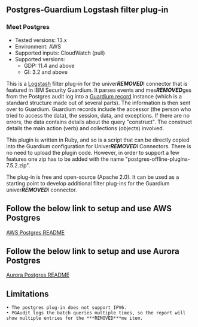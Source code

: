 ## Postgres-Guardium Logstash filter plug-in
### Meet Postgres
* Tested versions: 13.x
* Environment: AWS
* Supported inputs: CloudWatch (pull)
* Supported versions:
    * GDP: 11.4 and above
    * GI: 3.2 and above

This is a [Logstash](https://github.com/elastic/logstash) filter plug-in for the univer***REMOVED***l connector that is featured in IBM Security Guardium. It parses events and mes***REMOVED***ges from the Postgres audit log into a [Guardium record](https://github.com/IBM/univer***REMOVED***l-connectors/blob/main/common/src/main/java/com/ibm/guardium/univer***REMOVED***lconnector/commons/structures/Record.java) instance (which is a standard structure made out of several parts). The information is then sent over to Guardium. Guardium records include the accessor (the person who tried to access the data), the session, data, and exceptions. If there are no errors, the data contains details about the query "construct". The construct details the main action (verb) and collections (objects) involved.

This plugin is written in Ruby, and so is a script that can be directly copied into the Guardium configuration for Univer***REMOVED***l Connectors. There is no need to upload the plugin code. However, in order to support a few features one zip has to be added with the name "postgres-offline-plugins-7.5.2.zip".

The plug-in is free and open-source (Apache 2.0). It can be used as a starting point to develop additional filter plug-ins for the Guardium univer***REMOVED***l connector.

## Follow the below link to setup and use AWS Postgres

[AWS Postgres README](./AwsPostgres_README.md) 

## Follow the below link to setup and use Aurora Postgres

[Aurora Postgres README](./AuroraPostgres_README.md) 

## Limitations
	• The postgres plug-in does not support IPV6.
	• PGAudit logs the batch queries multiple times, so the report will show multiple entries for the ***REMOVED***me item.